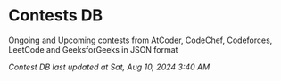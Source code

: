 # Contests DB

Ongoing and Upcoming contests from AtCoder, CodeChef, Codeforces, LeetCode and GeeksforGeeks in JSON format

*Contest DB last updated at Sat, Aug 10, 2024 3:40 AM*  
